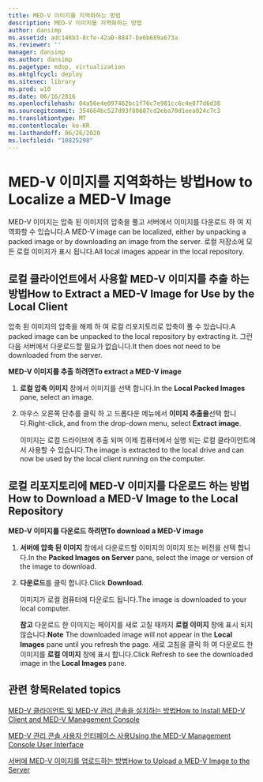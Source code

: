 ```yaml
---
title: MED-V 이미지를 지역화하는 방법
description: MED-V 이미지를 지역화하는 방법
author: dansimp
ms.assetid: adc148b3-8cfe-42a0-8847-be6b689a673a
ms.reviewer: ''
manager: dansimp
ms.author: dansimp
ms.pagetype: mdop, virtualization
ms.mktglfcycl: deploy
ms.sitesec: library
ms.prod: w10
ms.date: 06/16/2016
ms.openlocfilehash: 04a56e4e097462bc1f76c7e981cc6c4e077d6d38
ms.sourcegitcommit: 354664bc527d93f80687cd2eba70d1eea024c7c3
ms.translationtype: MT
ms.contentlocale: ko-KR
ms.lasthandoff: 06/26/2020
ms.locfileid: "10825298"
---
```

# <span data-ttu-id="81080-103">MED-V 이미지를 지역화하는 방법</span><span class="sxs-lookup"><span data-stu-id="81080-103">How to Localize a MED-V Image</span></span>


<span data-ttu-id="81080-104">MED-V 이미지는 압축 된 이미지의 압축을 풀고 서버에서 이미지를 다운로드 하 여 지역화할 수 있습니다.</span><span class="sxs-lookup"><span data-stu-id="81080-104">A MED-V image can be localized, either by unpacking a packed image or by downloading an image from the server.</span></span> <span data-ttu-id="81080-105">로컬 저장소에 모든 로컬 이미지가 표시 됩니다.</span><span class="sxs-lookup"><span data-stu-id="81080-105">All local images appear in the local repository.</span></span>

## <a href="" id="bkmk-extractinganimageforusebythelocalclient"></a><span data-ttu-id="81080-106">로컬 클라이언트에서 사용할 MED-V 이미지를 추출 하는 방법</span><span class="sxs-lookup"><span data-stu-id="81080-106">How to Extract a MED-V Image for Use by the Local Client</span></span>


<span data-ttu-id="81080-107">압축 된 이미지의 압축을 해제 하 여 로컬 리포지토리로 압축이 풀 수 있습니다.</span><span class="sxs-lookup"><span data-stu-id="81080-107">A packed image can be unpacked to the local repository by extracting it.</span></span> <span data-ttu-id="81080-108">그런 다음 서버에서 다운로드할 필요가 없습니다.</span><span class="sxs-lookup"><span data-stu-id="81080-108">It then does not need to be downloaded from the server.</span></span>

**<span data-ttu-id="81080-109">MED-V 이미지를 추출 하려면</span><span class="sxs-lookup"><span data-stu-id="81080-109">To extract a MED-V image</span></span>**

1.  <span data-ttu-id="81080-110">**로컬 압축 이미지** 창에서 이미지를 선택 합니다.</span><span class="sxs-lookup"><span data-stu-id="81080-110">In the **Local Packed Images** pane, select an image.</span></span>

2.  <span data-ttu-id="81080-111">마우스 오른쪽 단추를 클릭 하 고 드롭다운 메뉴에서 **이미지 추출을**선택 합니다.</span><span class="sxs-lookup"><span data-stu-id="81080-111">Right-click, and from the drop-down menu, select **Extract image**.</span></span>

    <span data-ttu-id="81080-112">이미지는 로컬 드라이브에 추출 되며 이제 컴퓨터에서 실행 되는 로컬 클라이언트에서 사용할 수 있습니다.</span><span class="sxs-lookup"><span data-stu-id="81080-112">The image is extracted to the local drive and can now be used by the local client running on the computer.</span></span>

## <a href="" id="bkmk-downloadinganimagetothelocalrepoitory"></a><span data-ttu-id="81080-113">로컬 리포지토리에 MED-V 이미지를 다운로드 하는 방법</span><span class="sxs-lookup"><span data-stu-id="81080-113">How to Download a MED-V Image to the Local Repository</span></span>


**<span data-ttu-id="81080-114">MED-V 이미지를 다운로드 하려면</span><span class="sxs-lookup"><span data-stu-id="81080-114">To download a MED-V image</span></span>**

1.  <span data-ttu-id="81080-115">**서버에 압축 된 이미지** 창에서 다운로드할 이미지의 이미지 또는 버전을 선택 합니다.</span><span class="sxs-lookup"><span data-stu-id="81080-115">In the **Packed Images on Server** pane, select the image or version of the image to download.</span></span>

2.  <span data-ttu-id="81080-116">**다운로드**를 클릭 합니다.</span><span class="sxs-lookup"><span data-stu-id="81080-116">Click **Download**.</span></span>

    <span data-ttu-id="81080-117">이미지가 로컬 컴퓨터에 다운로드 됩니다.</span><span class="sxs-lookup"><span data-stu-id="81080-117">The image is downloaded to your local computer.</span></span>

    <span data-ttu-id="81080-118">**참고**  다운로드 한 이미지는 페이지를 새로 고칠 때까지 **로컬 이미지** 창에 표시 되지 않습니다.</span><span class="sxs-lookup"><span data-stu-id="81080-118">**Note** The downloaded image will not appear in the **Local Images** pane until you refresh the page.</span></span> <span data-ttu-id="81080-119">새로 고침을 클릭 하 여 다운로드 한 이미지를 **로컬 이미지** 창에 표시 합니다.</span><span class="sxs-lookup"><span data-stu-id="81080-119">Click Refresh to see the downloaded image in the **Local Images** pane.</span></span>

     

## <span data-ttu-id="81080-120">관련 항목</span><span class="sxs-lookup"><span data-stu-id="81080-120">Related topics</span></span>


[<span data-ttu-id="81080-121">MED-V 클라이언트 및 MED-V 관리 콘솔을 설치하는 방법</span><span class="sxs-lookup"><span data-stu-id="81080-121">How to Install MED-V Client and MED-V Management Console</span></span>](how-to-install-med-v-client-and-med-v-management-console.md)

[<span data-ttu-id="81080-122">MED-V 관리 콘솔 사용자 인터페이스 사용</span><span class="sxs-lookup"><span data-stu-id="81080-122">Using the MED-V Management Console User Interface</span></span>](using-the-med-v-management-console-user-interface.md)

[<span data-ttu-id="81080-123">서버에 MED-V 이미지를 업로드하는 방법</span><span class="sxs-lookup"><span data-stu-id="81080-123">How to Upload a MED-V Image to the Server</span></span>](how-to-upload-a-med-v-image-to-the-server.md)

 

 





